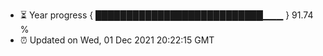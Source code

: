 - ⏳ Year progress { ███████████████████████████▁▁▁ } 91.74 %
- ⏰ Updated on Wed, 01 Dec 2021 20:22:15 GMT

